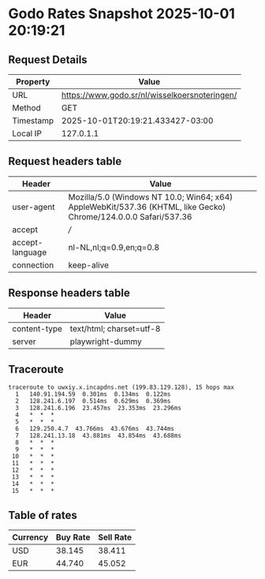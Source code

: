 # Godo Rates Snapshot 2025-10-01 20:19:21
## Request Details

| Property | Value |
|----------|-------|
| URL | https://www.godo.sr/nl/wisselkoersnoteringen/ |
| Method | GET |
| Timestamp | 2025-10-01T20:19:21.433427-03:00 |
| Local IP | 127.0.1.1 |
    
## Request headers table

| Header | Value |
|--------|-------|
| user-agent | Mozilla/5.0 (Windows NT 10.0; Win64; x64) AppleWebKit/537.36 (KHTML, like Gecko) Chrome/124.0.0.0 Safari/537.36 |
| accept | */* |
| accept-language | nl-NL,nl;q=0.9,en;q=0.8 |
| connection | keep-alive |

    
## Response headers table
| Header | Value |
|--------|-------|
| content-type | text/html; charset=utf-8 |
| server | playwright-dummy |

## Traceroute 

```
traceroute to uwxiy.x.incapdns.net (199.83.129.128), 15 hops max
  1   140.91.194.59  0.301ms  0.134ms  0.122ms 
  2   128.241.6.197  0.514ms  0.629ms  0.369ms 
  3   128.241.6.196  23.457ms  23.353ms  23.296ms 
  4   *  *  * 
  5   *  *  * 
  6   129.250.4.7  43.766ms  43.676ms  43.744ms 
  7   128.241.13.18  43.881ms  43.854ms  43.688ms 
  8   *  *  * 
  9   *  *  * 
 10   *  *  * 
 11   *  *  * 
 12   *  *  * 
 13   *  *  * 
 14   *  *  * 
 15   *  *  * 

```


## Table of rates

| Currency | Buy Rate | Sell Rate |
|----------|----------|-----------|
| USD | 38.145 | 38.411 |
| EUR | 44.740 | 45.052 |
